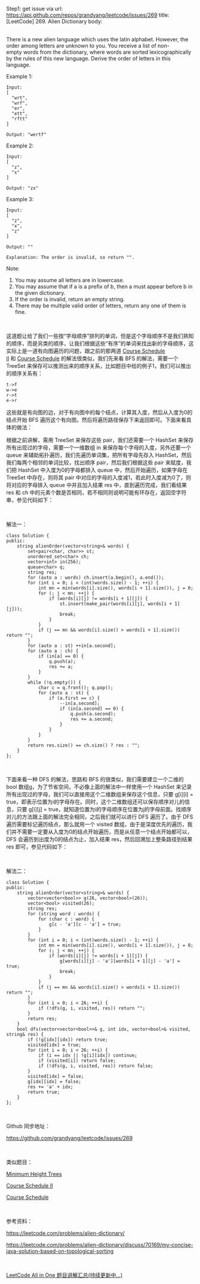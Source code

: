 Step1: get issue via url: https://api.github.com/repos/grandyang/leetcode/issues/269 
 title:[LeetCode] 269. Alien Dictionary 
 body:  
  

There is a new alien language which uses the latin alphabet. However, the order among letters are unknown to you. You receive a list of non-empty words from the dictionary, where words are sorted lexicographically by the rules of this new language. Derive the order of letters in this language.

Example 1:
    
    
    Input:
    [
      "wrt",
      "wrf",
      "er",
      "ett",
      "rftt"
    ]
    
    Output: "wertf"
    

Example 2:
    
    
    Input:
    [
      "z",
      "x"
    ]
    
    Output: "zx"
    

Example 3:
    
    
    Input:
    [
      "z",
      "x",
      "z"
    ] 
    
    Output: "" 
    
    Explanation: The order is invalid, so return "".
    

Note:

  1. You may assume all letters are in lowercase.
  2. You may assume that if a is a prefix of b, then a must appear before b in the given dictionary.
  3. If the order is invalid, return an empty string.
  4. There may be multiple valid order of letters, return any one of them is fine.



 

这道题让给了我们一些按“字母顺序”排列的单词，但是这个字母顺序不是我们熟知的顺序，而是另类的顺序，让我们根据这些“有序”的单词来找出新的字母顺序，这实际上是一道有向图遍历的问题，跟之前的那两道 [Course Schedule II](http://www.cnblogs.com/grandyang/p/4504793.html) 和 [Course Schedule](http://www.cnblogs.com/grandyang/p/4484571.html) 的解法很类似，我们先来看 BFS 的解法，需要一个 TreeSet 来保存可以推测出来的顺序关系，比如题目中给的例子1，我们可以推出的顺序关系有：
    
    
    t->f
    w->e
    r->t
    e->r

这些就是有向图的边，对于有向图中的每个结点，计算其入度，然后从入度为0的结点开始 BFS 遍历这个有向图，然后将遍历路径保存下来返回即可。下面来看具体的做法：

根据之前讲解，需用 TreeSet 来保存这些 pair，我们还需要一个 HashSet 来保存所有出现过的字母，需要一个一维数组 in 来保存每个字母的入度，另外还要一个 queue 来辅助拓扑遍历，我们先遍历单词集，把所有字母先存入 HashSet，然后我们每两个相邻的单词比较，找出顺序 pair，然后我们根据这些 pair 来赋度，我们把 HashSet 中入度为0的字母都排入 queue 中，然后开始遍历，如果字母在 TreeSet 中存在，则将其 pair 中对应的字母的入度减1，若此时入度减为0了，则将对应的字母排入 queue 中并且加入结果 res 中，直到遍历完成，我们看结果 res 和 ch 中的元素个数是否相同，若不相同则说明可能有环存在，返回空字符串，参见代码如下：

 

解法一：
    
    
    class Solution {
    public:
        string alienOrder(vector<string>& words) {
            set<pair<char, char>> st;
            unordered_set<char> ch;
            vector<int> in(256);
            queue<char> q;
            string res;
            for (auto a : words) ch.insert(a.begin(), a.end());
            for (int i = 0; i < (int)words.size() - 1; ++i) {
                int mn = min(words[i].size(), words[i + 1].size()), j = 0;
                for (; j < mn; ++j) {
                    if (words[i][j] != words[i + 1][j]) {
                        st.insert(make_pair(words[i][j], words[i + 1][j]));
                        break;
                    }
                }
                if (j == mn && words[i].size() > words[i + 1].size()) return "";
            }
            for (auto a : st) ++in[a.second];
            for (auto a : ch) {
                if (in[a] == 0) {
                    q.push(a);
                    res += a;
                } 
            }
            while (!q.empty()) {
                char c = q.front(); q.pop();
                for (auto a : st) {
                    if (a.first == c) {
                        --in[a.second];
                        if (in[a.second] == 0) {
                            q.push(a.second);
                            res += a.second;
                        }
                    }
                }
            }
            return res.size() == ch.size() ? res : "";
        }
    };

 

下面来看一种 DFS 的解法，思路和 BFS 的很类似，我们需要建立一个二维的 bool 数组g，为了节省空间，不必像上面的解法中一样使用一个 HashSet 来记录所有出现过的字母，我们可以直接用这个二维数组来保存这个信息，只要 g[i][i] = true，即表示位置为i的字母存在。同时，这个二维数组还可以保存顺序对儿的信息，只要 g[i][j] = true，就知道位置为i的字母顺序在位置为j的字母前面。找顺序对儿的方法跟上面的解法完全相同，之后我们就可以进行 DFS 遍历了。由于 DFS 遍历需要标记遍历结点，那么就用一个 visited 数组，由于是深度优先的遍历，我们并不需要一定要从入度为0的结点开始遍历，而是从任意一个结点开始都可以，DFS 会遍历到出度为0的结点为止，加入结果 res，然后回溯加上整条路径到结果 res 即可，参见代码如下：

 

解法二：
    
    
    class Solution {
    public:
        string alienOrder(vector<string>& words) {
            vector<vector<bool>> g(26, vector<bool>(26));
            vector<bool> visited(26);
            string res;
            for (string word : words) {
                for (char c : word) {
                    g[c - 'a'][c - 'a'] = true;
                }
            }
            for (int i = 0; i < (int)words.size() - 1; ++i) {
                int mn = min(words[i].size(), words[i + 1].size()), j = 0;
                for (; j < mn; ++j) {
                    if (words[i][j] != words[i + 1][j]) {
                        g[words[i][j] - 'a'][words[i + 1][j] - 'a'] = true;
                        break;
                    }
                }
                if (j == mn && words[i].size() > words[i + 1].size()) return "";
            }
            for (int i = 0; i < 26; ++i) {
                if (!dfs(g, i, visited, res)) return "";
            }
            return res;
        }
        bool dfs(vector<vector<bool>>& g, int idx, vector<bool>& visited, string& res) {
            if (!g[idx][idx]) return true;
            visited[idx] = true;
            for (int i = 0; i < 26; ++i) {
                if (i == idx || !g[i][idx]) continue;
                if (visited[i]) return false;
                if (!dfs(g, i, visited, res)) return false;
            }
            visited[idx] = false;
            g[idx][idx] = false;
            res += 'a' + idx;
            return true;
        }
    };

 

Github 同步地址：

<https://github.com/grandyang/leetcode/issues/269>

 

类似题目：

[Minimum Height Trees](http://www.cnblogs.com/grandyang/p/5000291.html)

[Course Schedule II](http://www.cnblogs.com/grandyang/p/4504793.html)

[Course Schedule](http://www.cnblogs.com/grandyang/p/4484571.html)

 

参考资料：

<https://leetcode.com/problems/alien-dictionary/>

<https://leetcode.com/problems/alien-dictionary/discuss/70169/my-concise-java-solution-based-on-topological-sorting>

 

[LeetCode All in One 题目讲解汇总(持续更新中...)](http://www.cnblogs.com/grandyang/p/4606334.html)
